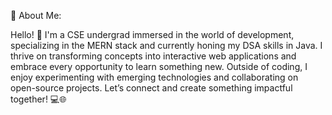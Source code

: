 💫 About Me:

Hello! 👋 I'm a CSE undergrad immersed in the world of development, specializing in the MERN stack and currently honing my DSA skills in Java. I thrive on transforming concepts into interactive web applications and embrace every opportunity to learn something new. Outside of coding, I enjoy experimenting with emerging technologies and collaborating on open-source projects. Let’s connect and create something impactful together! 💻🌐
